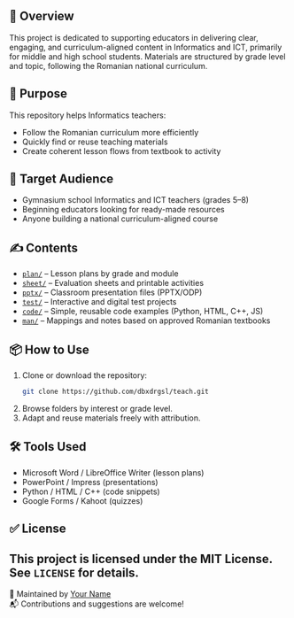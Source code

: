 ## 🧭 Overview
This project is dedicated to supporting educators in delivering clear, engaging, and curriculum-aligned content in Informatics and ICT, primarily for middle and high school students. Materials are structured by grade level and topic, following the Romanian national curriculum.

## 🧭 Purpose
This repository helps Informatics teachers:
- Follow the Romanian curriculum more efficiently
- Quickly find or reuse teaching materials
- Create coherent lesson flows from textbook to activity

## 👥 Target Audience
- Gymnasium school Informatics and ICT teachers (grades 5–8)
- Beginning educators looking for ready-made resources
- Anyone building a national curriculum-aligned course

## ✍️ Contents
- [`plan/`](./plan/) – Lesson plans by grade and module  
- [`sheet/`](./sheet/) – Evaluation sheets and printable activities  
- [`pptx/`](./pptx/) – Classroom presentation files (PPTX/ODP)  
- [`test/`](./test/) – Interactive and digital test projects  
- [`code/`](./code/) – Simple, reusable code examples (Python, HTML, C++, JS)  
- [`man/`](./man/) – Mappings and notes based on approved Romanian textbooks  


## 📦 How to Use
1. Clone or download the repository:
   ```bash
   git clone https://github.com/dbxdrgsl/teach.git
   ```
2. Browse folders by interest or grade level.
3. Adapt and reuse materials freely with attribution.


## 🛠 Tools Used
- Microsoft Word / LibreOffice Writer (lesson plans)
- PowerPoint / Impress (presentations)
- Python / HTML / C++ (code snippets)
- Google Forms / Kahoot (quizzes)

## ✅ License

This project is licensed under the MIT License. See `LICENSE` for details.
---





👤 Maintained by [Your Name](https://github.com/your-username)  
📬 Contributions and suggestions are welcome!
